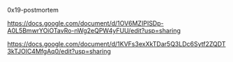0x19-postmortem

https://docs.google.com/document/d/1OV6MZIPISDp-A0L5BmwrYOiOTavRo-nWg2eQPW4yFUU/edit?usp=sharing

https://docs.google.com/document/d/1KVFs3exXkTDar5Q3LDc6Sytf2ZQDT3kTJOlC4MfgAq0/edit?usp=sharing
